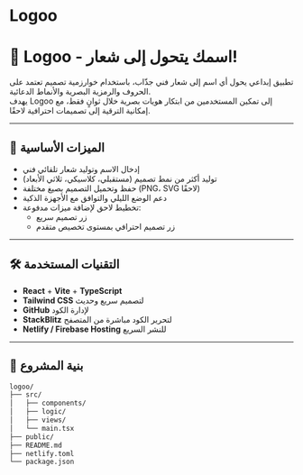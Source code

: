 # Logoo
# 🎨 Logoo - اسمك يتحول إلى شعار!

تطبيق إبداعي يحول أي اسم إلى شعار فني جذّاب، باستخدام خوارزمية تصميم تعتمد على الحروف والرمزية البصرية والأنماط الدعائية.  
يهدف Logoo إلى تمكين المستخدمين من ابتكار هويات بصرية خلال ثوانٍ فقط، مع إمكانية الترقية إلى تصميمات احترافية لاحقًا.

---

## 🚀 الميزات الأساسية

- إدخال الاسم وتوليد شعار تلقائي فني
- توليد أكثر من نمط تصميم (مستقبلي، كلاسيكي، ثلاثي الأبعاد)
- حفظ وتحميل التصميم بصيغ مختلفة (PNG، SVG لاحقًا)
- دعم الوضع الليلي والتوافق مع الأجهزة الذكية
- تخطيط لاحق لإضافة ميزات مدفوعة:
  - زر تصميم سريع
  - زر تصميم احترافي بمستوى تخصيص متقدم

---

## 🛠️ التقنيات المستخدمة

- **React** + **Vite** + **TypeScript**
- **Tailwind CSS** لتصميم سريع وحديث
- **GitHub** لإدارة الكود
- **StackBlitz** لتحرير الكود مباشرة من المتصفح
- **Netlify / Firebase Hosting** للنشر السريع

---

## 📁 بنية المشروع

```bash
logoo/
├── src/
│   ├── components/
│   ├── logic/
│   ├── views/
│   └── main.tsx
├── public/
├── README.md
├── netlify.toml
└── package.json

